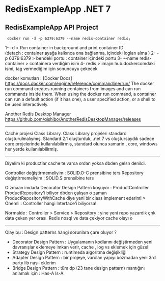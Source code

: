 # RedisExampleApp .NET 7
RedisExampleApp API Project
-----------------------------------------------------------------------------------------------

<code> docker run -d -p 6379:6379 --name redis-container redis; </code>


1- -d  > Run container in background and print container ID    
     (detach : container ayağa kalkınca ona bağlanma, içindeki logları alma )
2- -p 6379:6379 > bendeki portu : container içindeki portu
3- --name  redis-container > containera verdiğim isim
4- redis > imajın hub.dockercomdaki ismi, tag vermediğim için sonuncuyu çekecek



docker komutları :  [Docker Docs] https://docs.docker.com/engine/reference/commandline/run/
The docker run command creates running containers from images and can run commands inside them. When using the docker run command, a container can run a default action (if it has one), a user specified action, or a shell to be used interactively.


Another Redis Desktop Manager
https://github.com/qishibo/AnotherRedisDesktopManager/releases


------------------------------------------------------------------

Cache projesi Class Library.
Class Library projeleri standard oluşturulmalıymış. Standard 2.1 oluşturduk, .net 7 vs oluştursaydık sadece core projelerinde kullanılabilirmiş,  standard olunca xamarin , core, windows her yerde kullanılabilirmiş.

------------------------------------------------------------------

Diyelim ki productlar cache te varsa ordan yoksa dbden gelsn denildi.

Controller değiştirmemeliyim : SOLID.O-C prensibine ters
Repository değiştirmemeliyim : SOLID.S prensibine ters


O zmaan imdada Decorator Design Pattern koşuyor : ProductController ProductRepository'i biliyor dbden çalışan o zaman ProductRepositoryWithCache diye yeni bir class implement ederim!   > Önemli : Controller hangi Interface'i biliyorsa!

Normalde : Controller > Service > Repository : yine yeni repo yazardık çnk data çeken yer orası. Redis nosql ve data çekiyor cache olayı o

------------------------------------------------------------------
Olay bu : Design patterns hangi sorunlara çare oluyor ?

- Decorator Design Pattern  : Uygulamanın kodlarını değiştirmeden yeni davranışlar eklemeye imkan verir, cache , log vs eklemek için güzel
- Strategy Design Pattern : runtimeda algoritma değişikliği
- Adapter Design Pattern : bir projeye, varolan yapıyı bozmadan  yeni 3rd party lib nasıl eklerim
- Bridge Design Pattern : tüm dp (23 tane design pattern) mantığını anlamak için : Has-A Is-A
